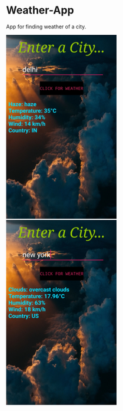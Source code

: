 # Weather-App
App for finding weather of a city.


<img src="app/src/main/res/drawable/IMG_20190614_000640.jpg" width="300">
<img src ="app/src/main/res/drawable/IMG_20190614_000654.jpg" width="300">
